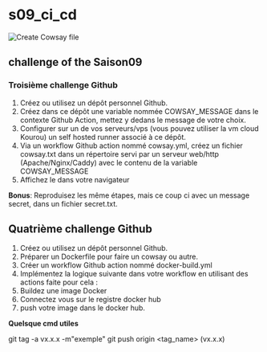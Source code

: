 # s09_ci_cd

![Create Cowsay file](https://github.com/L-Christ-ASD/s09_ci_cd/actions/workflows/cowsay.yml/badge.svg)



## challenge of the Saison09


### Troisième challenge Github

1. Créez ou utilisez un dépôt personnel Github.
2. Créez dans ce dépôt une variable nommée COWSAY_MESSAGE dans le contexte Github Action, mettez y dedans le message de votre choix.
3. Configurer sur un de vos serveurs/vps (vous pouvez utiliser la vm cloud Kourou) un self hosted runner associé à ce dépôt.
4. Via un workflow Github action nommé cowsay.yml, créez un fichier cowsay.txt dans un répertoire servi par un serveur web/http (Apache/Nginx/Caddy) avec le contenu de la variable COWSAY_MESSAGE
5. Affichez le dans votre navigateur

**Bonus**:
Reproduisez les même étapes, mais ce coup ci avec un message secret, dans un fichier secret.txt.


## Quatrième challenge Github

1. Créez ou utilisez un dépôt personnel Github.
2. Préparer un Dockerfile pour faire un cowsay ou autre.
3. Créer un workflow Github action nommé docker-build.yml
4. Implémentez la logique suivante dans votre workflow en utilisant des actions faite pour cela :
5. Buildez une image Docker
6. Connectez vous sur le registre docker hub
7. push votre image dans le docker hub.



**Quelsque cmd utiles**

git tag -a vx.x.x -m"exemple"
git push origin <tag_name> (vx.x.x)

